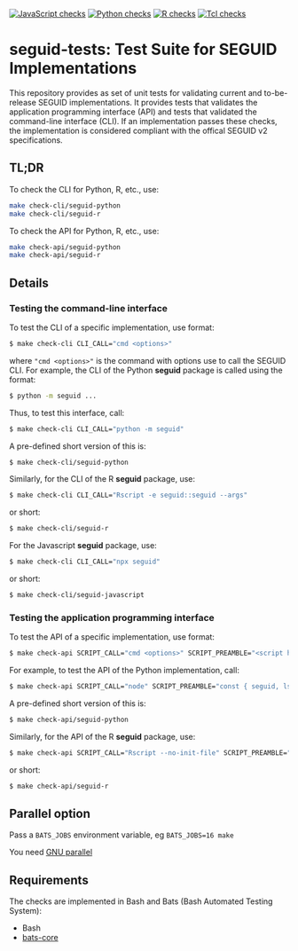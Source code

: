 [![JavaScript checks](https://github.com/seguid/seguid-tests/actions/workflows/check-javascript.yml/badge.svg)](https://github.com/seguid/seguid-tests/actions/workflows/check-javascript.yml)
[![Python checks](https://github.com/seguid/seguid-tests/actions/workflows/check-python.yml/badge.svg)](https://github.com/seguid/seguid-tests/actions/workflows/check-python.yml)
[![R checks](https://github.com/seguid/seguid-tests/actions/workflows/check-r.yml/badge.svg)](https://github.com/seguid/seguid-tests/actions/workflows/check-r.yml)
[![Tcl checks](https://github.com/seguid/seguid-tests/actions/workflows/check-tcl.yml/badge.svg)](https://github.com/seguid/seguid-tests/actions/workflows/check-tcl.yml)


# seguid-tests: Test Suite for SEGUID Implementations

This repository provides as set of unit tests for validating current
and to-be-release SEGUID implementations. It provides tests that
validates the application programming interface (API) and tests that
validated the command-line interface (CLI). If an implementation
passes these checks, the implementation is considered compliant with
the offical SEGUID v2 specifications.


## TL;DR

To check the CLI for Python, R, etc., use:

```sh
make check-cli/seguid-python
make check-cli/seguid-r
```

To check the API for Python, R, etc., use:

```sh
make check-api/seguid-python
make check-api/seguid-r
```


## Details

### Testing the command-line interface

To test the CLI of a specific implementation, use format:

```sh
$ make check-cli CLI_CALL="cmd <options>" 
```

where `"cmd <options>"` is the command with options use to call the
SEGUID CLI.  For example, the CLI of the Python **seguid** package is
called using the format:

```sh
$ python -m seguid ...
```

Thus, to test this interface, call:

```sh
$ make check-cli CLI_CALL="python -m seguid" 
```

A pre-defined short version of this is:

```sh
$ make check-cli/seguid-python
```

Similarly, for the CLI of the R **seguid** package, use:


```sh
$ make check-cli CLI_CALL="Rscript -e seguid::seguid --args" 
```

or short:

```sh
$ make check-cli/seguid-r
```


For the Javascript **seguid** package, use:


```sh
$ make check-cli CLI_CALL="npx seguid" 
```

or short:

```sh
$ make check-cli/seguid-javascript
```


### Testing the application programming interface

To test the API of a specific implementation, use format:

```sh
$ make check-api SCRIPT_CALL="cmd <options>" SCRIPT_PREAMBLE="<script header>" SCRIPT_PRINT_FMT="<print call>"
```

For example, to test the API of the Python implementation, call:

```sh
$ make check-api SCRIPT_CALL="node" SCRIPT_PREAMBLE="const { seguid, lsseguid, ldseguid, csseguid, cdseguid } = require('seguid')" SCRIPT_PRINT_FMT="console.log(%s)"
```

A pre-defined short version of this is:

```sh
$ make check-api/seguid-python
```

Similarly, for the API of the R **seguid** package, use:


```sh
$ make check-api SCRIPT_CALL="Rscript --no-init-file" SCRIPT_PREAMBLE="library(seguid)" SCRIPT_PRINT_FMT="cat(%s)"
```

or short:

```sh
$ make check-api/seguid-r
```

## Parallel option

Pass a `BATS_JOBS` environment variable, eg `BATS_JOBS=16 make`

You need [GNU parallel](https://www.gnu.org/software/parallel/)

## Requirements

The checks are implemented in Bash and Bats (Bash Automated Testing System):

* Bash
* [bats-core]

[bats-core]: https://bats-core.readthedocs.io/en/stable/
